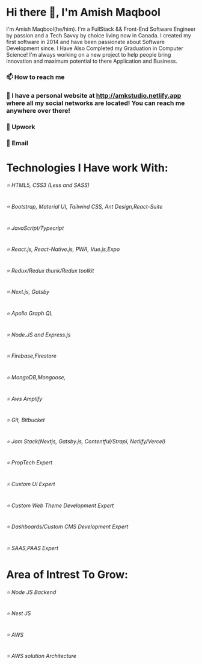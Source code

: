 # Hi there 👋, I'm Amish Maqbool
I'm Amish Maqbool(he/him). I'm a FullStack && Front-End Software Engineer by passion and a Tech Savvy by choice living now in Canada. I created my first software in 2014 and have been passionate about Software Development since. I Have Also Completed my Graduation in Computer Science! I'm always working on a new project to help people bring innovation and maximum potential to there Application and Business.
 
### 📫 How to reach me
### 🔗 I have a personal website at http://amkstudio.netlify.app where all my social networks are located! You can reach me anywhere over there!
### 💬 Upwork
### 📇 Email

# Technologies I Have work With:
###### ⭐️ HTML5, CSS3 (Less and SASS)
###### ⭐️ Bootstrap, Material UI, Tailwind CSS, Ant Design,React-Suite
###### ⭐️ JavaScript/Typecript
###### ⭐️ React.js, React-Native.js, PWA, Vue.js,Expo
###### ⭐️ Redux/Redux thunk/Redux toolkit
###### ⭐️ Next.js, Gatsby
###### ⭐️ Apollo Graph QL
###### ⭐️ Node.JS and Express.js
###### ⭐️ Firebase,Firestore
###### ⭐️ MongoDB,Mongoose,
###### ⭐️ Aws Amplify
###### ⭐️ Git, Bitbucket
###### ⭐️ Jam Stack(Nextjs, Gatsby.js, Contentful/Strapi, Netlify/Vercel)
###### ⭐️ PropTech Expert
###### ⭐️ Custom UI Expert
###### ⭐️ Custom Web Theme Development Expert
###### ⭐️ Dashboards/Custom CMS Development Expert
###### ⭐️ SAAS,PAAS Expert
# Area of Intrest To Grow:
###### ⭐️ Node JS Backend
###### ⭐️ Nest JS
###### ⭐️ AWS 
###### ⭐️ AWS solution Architecture


